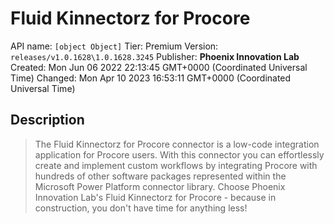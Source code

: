 # Fluid Kinnectorz for Procore
API name: `[object Object]`
Tier: Premium
Version: `releases/v1.0.1628\1.0.1628.3245`
Publisher: **Phoenix Innovation Lab**
Created: Mon Jun 06 2022 22:13:45 GMT+0000 (Coordinated Universal Time)
Changed: Mon Apr 10 2023 16:53:11 GMT+0000 (Coordinated Universal Time)

## Description
> The Fluid Kinnectorz for Procore connector is a low-code integration application for Procore users. With this connector you can effortlessly create and implement custom workflows by integrating Procore with hundreds of other software packages represented within the Microsoft Power Platform connector library. Choose Phoenix Innovation Lab's Fluid Kinnectorz for Procore - because in construction, you don't have time for anything less!
